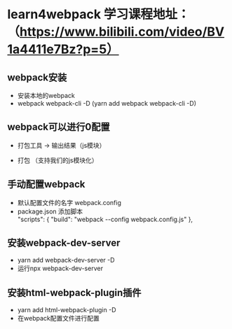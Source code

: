﻿# learn4webpack  学习课程地址：（https://www.bilibili.com/video/BV1a4411e7Bz?p=5）

## webpack安装
- 安装本地的webpack
- webpack webpack-cli -D (yarn add webpack webpack-cli -D)


## webpack可以进行0配置
- 打包工具 -> 输出结果（js模块）

- 打包 （支持我们的js模块化）

## 手动配置webpack
- 默认配置文件的名字 webpack.config
- package.json 添加脚本  
    "scripts": {
        "build": "webpack --config webpack.config.js"
    },

## 安装webpack-dev-server
- yarn add webpack-dev-server -D
- 运行npx webpack-dev-server

## 安装html-webpack-plugin插件
- yarn add html-webpack-plugin -D
- 在webpack配置文件进行配置
